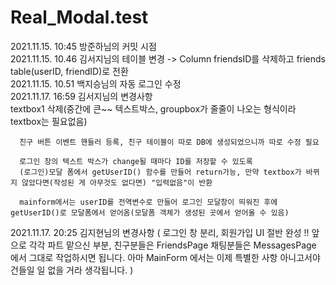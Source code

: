 # Real_Modal.test

2021.11.15. 10:45 방준하님의 커밋 시점   
2021.11.15. 10.46 김서지님의 테이블 변경 -> Column friendsID를 삭제하고 friends table(userID, friendID)로 전환   
2021.11.15. 10.51 백지승님의 자동 로그인 수정   
2021.11.17.  16:59 김서지님의 변경사항   
      textbox1 삭제(중간에 큰~~ 텍스트박스, groupbox가 줄줄이 나오는 형식이라 textbox는 필요없음)

      친구 버튼 이벤트 핸들러 등록, 친구 테이블이 따로 DB에 생성되었으니까 따로 수정 필요

      로그인 창의 텍스트 박스가 change될 때마다 ID를 저장할 수 있도록
      (로그인)모달 폼에서 getUserID() 함수를 만들어 return가능, 만약 textbox가 바뀌지 않았다면(작성된 게 아무것도 없다면) "입력없음"이 반환

      mainform에서는 userID를 전역변수로 만들어 로그인 모달창이 띄워진 후에 getUserID()로 모달폼에서 얻어옴(모달폼 객체가 생성된 곳에서 얻어올 수 있음)

2021.11.17. 20:25 김지현님의 변경사항
      ( 로그인 창 분리, 회원가입 UI 절반 완성
      !! 앞으로 각각 파트 맡으신 부분, 친구분들은 FriendsPage 채팅분들은 MessagesPage 에서 그대로 작업하시면 됩니다.
      아마 MainForm 에서는 이제 특별한 사항 아니고서야 건들일 일 없을 거라 생각됩니다. )
                  
                  

